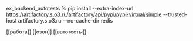 
 ex_backend_autotests % pip install --extra-index-url https://artifactory.s.o3.ru/artifactory/api/pypi/pypi-virtual/simple --trusted-host artifactory.s.o3.ru --no-cache-dir redis           


[[работа]] 
[[озон]]
[[автотесты]]